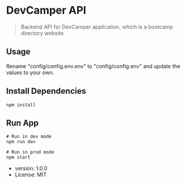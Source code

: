 # DevCamper API

> Backend API for DevCamper application, which is a bootcamp directory website

## Usage

Rename "config/config.env.env" to "config/config.env" and update the values to your own.

## Install Dependencies

```
npm install
```

## Run App

```
# Run in dev mode
npm run dev

# Run in prod mode
npm start
```

- version: 1.0.0
- License: MIT
